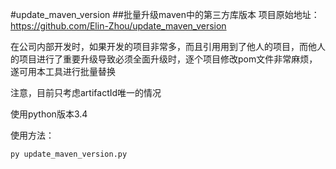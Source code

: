 #update_maven_version
##批量升级maven中的第三方库版本
项目原始地址：https://github.com/Elin-Zhou/update_maven_version

在公司内部开发时，如果开发的项目非常多，而且引用用到了他人的项目，而他人的项目进行了重要升级导致必须全面升级时，逐个项目修改pom文件非常麻烦，遂可用本工具进行批量替换

注意，目前只考虑artifactId唯一的情况

使用python版本3.4

使用方法：

	py update_maven_version.py
    
    
